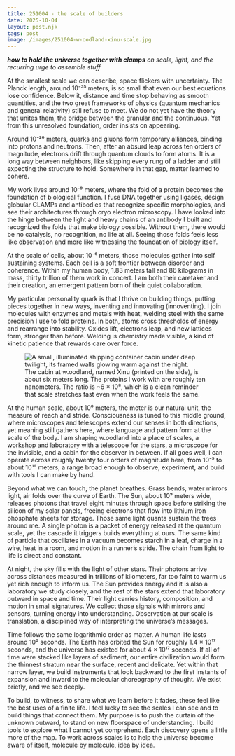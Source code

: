 ```yaml
---
title: 251004 - the scale of builders
date: 2025-10-04
layout: post.njk
tags: post
image: /images/251004-w-oodland-xinu-scale.jpg
---
```


**_how to hold the universe together with clamps_**
*on scale, light, and the recurring urge to assemble stuff*

At the smallest scale we can describe, space flickers with uncertainty. The Planck length, around 10⁻³⁵ meters, is so small that even our best equations lose confidence. Below it, distance and time stop behaving as smooth quantities, and the two great frameworks of physics (quantum mechanics and general relativity) still refuse to meet. We do not yet have the theory that unites them, the bridge between the granular and the continuous. Yet from this unresolved foundation, order insists on appearing.

Around 10⁻²⁰ meters, quarks and gluons form temporary alliances, binding into protons and neutrons. Then, after an absurd leap across ten orders of magnitude, electrons drift through quantum clouds to form atoms. It is a long way between neighbors, like skipping every rung of a ladder and still expecting the structure to hold. Somewhere in that gap, matter learned to cohere.

My work lives around 10⁻⁹ meters, where the fold of a protein becomes the foundation of biological function. I fuse DNA together using ligases, design globular CLAMPs and antibodies that recognize specific morphologies, and see their architectures through cryo electron microscopy. I have looked into the hinge between the light and heavy chains of an antibody I built and recognized the folds that make biology possible. Without them, there would be no catalysis, no recognition, no life at all. Seeing those folds feels less like observation and more like witnessing the foundation of biology itself.

At the scale of cells, about 10⁻⁶ meters, those molecules gather into self sustaining systems. Each cell is a soft frontier between disorder and coherence. Within my human body, 1.83 meters tall and 86 kilograms in mass, thirty trillion of them work in concert. I am both their caretaker and their creation, an emergent pattern born of their quiet collaboration.

My particular personality quark is that I thrive on building things, putting pieces together in new ways, inventing and innovating (innoventing). I join molecules with enzymes and metals with heat, welding steel with the same precision I use to fold proteins. In both, atoms cross thresholds of energy and rearrange into stability. Oxides lift, electrons leap, and new lattices form, stronger than before. Welding is chemistry made visible, a kind of kinetic patience that rewards care over force.

<figure>
  <img src="/images/251004-w-oodland-xinu-scale.jpeg" alt="A small, illuminated shipping container cabin under deep twilight, its framed walls glowing warm against the night.">
  <figcaption>
    The cabin at w.oodland, named Xinu (printed on the side), is about six meters long. The proteins I work with are roughly ten nanometers. The ratio is ~6 × 10⁸, which is a clean reminder that scale stretches fast even when the work feels the same.
  </figcaption>
</figure>


At the human scale, about 10⁰ meters, the meter is our natural unit, the measure of reach and stride. Consciousness is tuned to this middle ground, where microscopes and telescopes extend our senses in both directions, yet meaning still gathers here, where language and pattern form at the scale of the body. I am shaping w.oodland into a place of scales, a workshop and laboratory with a telescope for the stars, a microscope for the invisible, and a cabin for the observer in between. If all goes well, I can operate across roughly twenty four orders of magnitude here, from 10⁻⁹ to about 10¹⁵ meters, a range broad enough to observe, experiment, and build with tools I can make by hand.

Beyond what we can touch, the planet breathes. Grass bends, water mirrors light, air folds over the curve of Earth. The Sun, about 10⁹ meters wide, releases photons that travel eight minutes through space before striking the silicon of my solar panels, freeing electrons that flow into lithium iron phosphate sheets for storage. Those same light quanta sustain the trees around me. A single photon is a packet of energy released at the quantum scale, yet the cascade it triggers builds everything at ours. The same kind of particle that oscillates in a vacuum becomes starch in a leaf, charge in a wire, heat in a room, and motion in a runner’s stride. The chain from light to life is direct and constant.

At night, the sky fills with the light of other stars. Their photons arrive across distances measured in trillions of kilometers, far too faint to warm us yet rich enough to inform us. The Sun provides energy and it is also a laboratory we study closely, and the rest of the stars extend that laboratory outward in space and time. Their light carries history, composition, and motion in small signatures. We collect those signals with mirrors and sensors, turning energy into understanding. Observation at our scale is translation, a disciplined way of interpreting the universe’s messages.

Time follows the same logarithmic order as matter. A human life lasts around 10⁹ seconds. The Earth has orbited the Sun for roughly 1.4 × 10¹⁷ seconds, and the universe has existed for about 4 × 10¹⁷ seconds. If all of time were stacked like layers of sediment, our entire civilization would form the thinnest stratum near the surface, recent and delicate. Yet within that narrow layer, we build instruments that look backward to the first instants of expansion and inward to the molecular choreography of thought. We exist briefly, and we see deeply.

To build, to witness, to share what we learn before it fades, these feel like the best uses of a finite life. I feel lucky to see the scales I can see and to build things that connect them. My purpose is to push the curtain of the unknown outward, to stand on new floorspace of understanding. I build tools to explore what I cannot yet comprehend. Each discovery opens a little more of the map. To work across scales is to help the universe become aware of itself, molecule by molecule, idea by idea.
